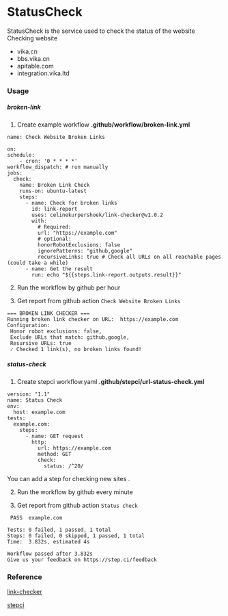 # StatusCheck
StatusCheck is the service used to check the status of the website
Checking website
+ vika.cn
+ bbs.vika.cn 
+ apitable.com
+ integration.vika.ltd 

### Usage

##### broken-link
1. Create example workflow
**.github/workflow/broken-link.yml**
```azure
name: Check Website Broken Links

on:
schedule:
    - cron: '0 * * * *'
workflow_dispatch: # run manually
jobs:
  check:
    name: Broken Link Check
    runs-on: ubuntu-latest
    steps:
      - name: Check for broken links
        id: link-report
        uses: celinekurpershoek/link-checker@v1.0.2
        with:
          # Required:
          url: "https://example.com"
          # optional:
          honorRobotExclusions: false
          ignorePatterns: "github,google"
          recursiveLinks: true # Check all URLs on all reachable pages (could take a while)
      - name: Get the result
        run: echo "${{steps.link-report.outputs.result}}"
```

2. Run the workflow by github per hour

3. Get report from github action `Check Website Broken Links`
```azure
=== BROKEN LINK CHECKER ===
Running broken link checker on URL:  https://example.com
Configuration: 
 Honor robot exclusions: false, 
 Exclude URLs that match: github,google, 
 Resursive URLs: true
 ✓ Checked 1 link(s), no broken links found! 
```

##### status-check
1. Create stepci workflow.yaml
   **.github/stepci/url-status-check.yml**
```azure
version: "1.1"
name: Status Check
env:
  host: example.com
tests:
  example.com:
    steps:
      - name: GET request
        http:
          url: https://example.com
          method: GET
          check:
            status: /^20/

```
You can add a step for checking new sites .

2. Run the workflow by github every minute

3. Get report from github action `Status check`
```azure
 PASS  example.com

Tests: 0 failed, 1 passed, 1 total
Steps: 0 failed, 0 skipped, 1 passed, 1 total
Time:  3.832s, estimated 4s

Workflow passed after 3.832s
Give us your feedback on https://step.ci/feedback
```

### Reference
[link-checker](https://github.com/celinekurpershoek/link-checker)

[stepci](https://github.com/stepci/stepci)